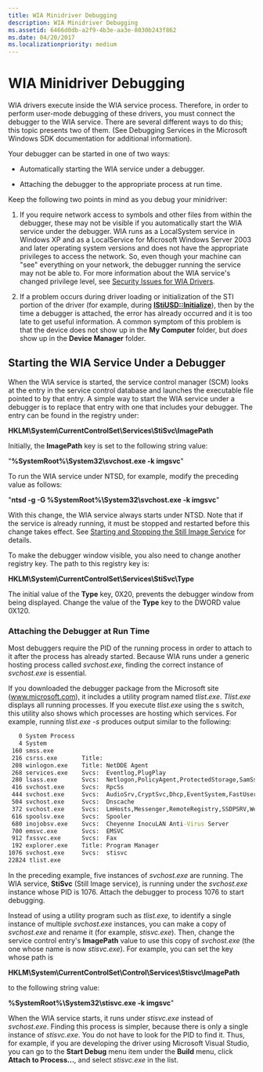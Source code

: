 ```yaml
---
title: WIA Minidriver Debugging
description: WIA Minidriver Debugging
ms.assetid: 6466d0db-a2f9-4b3e-aa3e-8030b243f862
ms.date: 04/20/2017
ms.localizationpriority: medium
---
```


# WIA Minidriver Debugging

WIA drivers execute inside the WIA service process. Therefore, in order to perform user-mode debugging of these drivers, you must connect the debugger to the WIA service. There are several different ways to do this; this topic presents two of them. (See Debugging Services in the Microsoft Windows SDK documentation for additional information).

Your debugger can be started in one of two ways:

- Automatically starting the WIA service under a debugger.

- Attaching the debugger to the appropriate process at run time.

Keep the following two points in mind as you debug your minidriver:

1. If you require network access to symbols and other files from within the debugger, these may not be visible if you automatically start the WIA service under the debugger. WIA runs as a LocalSystem service in Windows XP and as a LocalService for Microsoft Windows Server 2003 and later operating system versions and does not have the appropriate privileges to access the network. So, even though your machine can "see" everything on your network, the debugger running the service may not be able to. For more information about the WIA service's changed privilege level, see [Security Issues for WIA Drivers](security-issues-for-wia-drivers.md).

1. If a problem occurs during driver loading or initialization of the STI portion of the driver (for example, during [**IStiUSD::Initialize**](https://docs.microsoft.com/windows-hardware/drivers/ddi/stiusd/nf-stiusd-istiusd-initialize)), then by the time a debugger is attached, the error has already occurred and it is too late to get useful information. A common symptom of this problem is that the device does not show up in the **My Computer** folder, but *does* show up in the **Device Manager** folder.

## Starting the WIA Service Under a Debugger

When the WIA service is started, the service control manager (SCM) looks at the entry in the service control database and launches the executable file pointed to by that entry. A simple way to start the WIA service under a debugger is to replace that entry with one that includes your debugger. The entry can be found in the registry under:

**HKLM\\System\\CurrentControlSet\\Services\\StiSvc\\ImagePath**

Initially, the **ImagePath** key is set to the following string value:

"**%SystemRoot%\\System32\\svchost.exe -k imgsvc**"

To run the WIA service under NTSD, for example, modify the preceding value as follows:

"**ntsd -g -G %SystemRoot%\\System32\\svchost.exe -k imgsvc**"

With this change, the WIA service always starts under NTSD. Note that if the service is already running, it must be stopped and restarted before this change takes effect. See [Starting and Stopping the Still Image Service](starting-and-stopping-the-still-image-service.md) for details.

To make the debugger window visible, you also need to change another registry key. The path to this registry key is:

**HKLM\\System\\CurrentControlSet\\Services\\StiSvc\\Type**

The initial value of the **Type** key, 0X20, prevents the debugger window from being displayed. Change the value of the **Type** key to the DWORD value 0X120.

### Attaching the Debugger at Run Time

Most debuggers require the PID of the running process in order to attach to it after the process has already started. Because WIA runs under a generic hosting process called *svchost.exe*, finding the correct instance of *svchost.exe* is essential.

If you downloaded the debugger package from the Microsoft site (www.microsoft.com), it includes a utility program named *tlist.exe*. *Tlist.exe* displays all running processes. If you execute *tlist.exe* using the s switch, this utility also shows which processes are hosting which services. For example, running *tlist.exe -s* produces output similar to the following:

```cmd
   0 System Process
   4 System
 160 smss.exe
 216 csrss.exe       Title:
 208 winlogon.exe    Title: NetDDE Agent
 268 services.exe    Svcs:  Eventlog,PlugPlay
 280 lsass.exe       Svcs:  Netlogon,PolicyAgent,ProtectedStorage,SamSs
 416 svchost.exe     Svcs:  RpcSs
 444 svchost.exe     Svcs:  AudioSrv,CryptSvc,Dhcp,EventSystem,FastUserSwitching,CompatibilityServices,helpsvc,Irmon,lanmanserver,lanmanworkstation,Netman,Nla,Schedule,SENS,ShellHWDetection,srservice,TapiSrv,TermService,ThemeService,uploadmgr,W32Time,winmgmt,WmdmPmSp
 504 svchost.exe     Svcs:  Dnscache
 372 svchost.exe     Svcs:  LmHosts,Messenger,RemoteRegistry,SSDPSRV,WebClient
 616 spoolsv.exe     Svcs:  Spooler
 680 inojobsv.exe    Svcs:  Cheyenne InocuLAN Anti-Virus Server
 700 emsvc.exe       Svcs:  EMSVC
 912 fxssvc.exe      Svcs:  Fax
 192 explorer.exe    Title: Program Manager
1076 svchost.exe     Svcs:  stisvc
22824 tlist.exe
```

In the preceding example, five instances of *svchost.exe* are running. The WIA service, **StiSvc** (Still Image service), is running under the *svchost.exe* instance whose PID is 1076. Attach the debugger to process 1076 to start debugging.

Instead of using a utility program such as *tlist.exe,* to identify a single instance of multiple *svchost.exe* instances, you can make a copy of *svchost.exe* and rename it (for example, *stisvc.exe*). Then, change the service control entry's **ImagePath** value to use this copy of *svchost.exe* (the one whose name is now *stisvc.exe*). For example, you can set the key whose path is

**HKLM\\System\\CurrentControlSet\\Control\\Services\\Stisvc\\ImagePath**

to the following string value:

**%SystemRoot%\\System32\\stisvc.exe -k imgsvc**"

When the WIA service starts, it runs under *stisvc.exe* instead of *svchost.exe*. Finding this process is simpler, because there is only a single instance of *stisvc.exe*. You do not have to look for the PID to find it. Thus, for example, if you are developing the driver using Microsoft Visual Studio, you can go to the **Start Debug** menu item under the **Build** menu, click **Attach to Process...**, and select *stisvc.exe* in the list.
